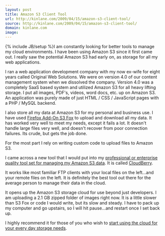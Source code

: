 ```yaml
---
layout: post
title: Amazon S3 Client Tool
url: http://kinlane.com/2009/04/15/amazon-s3-client-tool/
source: http://kinlane.com/2009/04/15/amazon-s3-client-tool/
domain: kinlane.com
image: 
---
```

{% include JB/setup %}I am constantly looking for better tools to manage my cloud environments. I have been using Amazon S3 since it first came out. I really saw the potential Amazon S3 had early on, as storage for all my web applications.<p></p>
I ran a web application development company with my now ex-wife for eight years called Original Web Solutions. We were on version 4.0 of our content management system when we dissolved the company. Version 4.0 was a completely SaaS based system and utilized Amazon S3 for all heavy lifting storage. I put all images, PDF's, videos, word docs, etc. up on Amazon S3. An application was purely made of just HTML / CSS / JavaScript pages with a PHP / MySQL backend.<p></p>
I also store all my data at Amazon S3 for my personal and business use. I have used <a href="https://addons.mozilla.org/en-US/firefox/addon/3247">Firefox Add-On S3 Fox</a> to upload and download all my data. It has worked very well to meet my needs, except it fails a lot. It doesn't handle large files very well, and doesn't recover from poor connection failures. Its crude, but gets the job done.<p></p>
For the most part I rely on writing custom code to upload files to Amazon S3.<p></p>
I came across a new tool that I would put into my <a href="http://cloudberrylab.com/">professional or enterprise quality tool set for managing my Amazon S3 data</a>. It is called <a href="http://cloudberrylab.com/">CloudBerry</a>.<p></p>
It works like most familiar FTP clients with your local files on the left...and your remote files on the left. It is definitely the best tool out there for the average person to manage their data in the cloud.<p></p>
It opens up the Amazon S3 storage cloud for use beyond just developers. I am uploading a 2.1 GB zipped folder of images right now. It is a little slower than S3 Fox or code I would write, but its slow and steady. I have to pack up my computer and go upstairs, so I will hit pause...and restart once I set back up.<p></p>
I highly recommend it for those of you who wish to <a href="http://cloudberrylab.com/">start using the cloud for your every day storage needs</a>.<p></p>
<input id="gwProxy" type="hidden" /><p></p>
<!--Session data-->
<input id="jsProxy" onclick="jsCall();" type="hidden" /><p></p>
<input id="gwProxy" type="hidden" /><p></p>
<!--Session data--><input id="jsProxy" onclick="jsCall();" type="hidden" />
